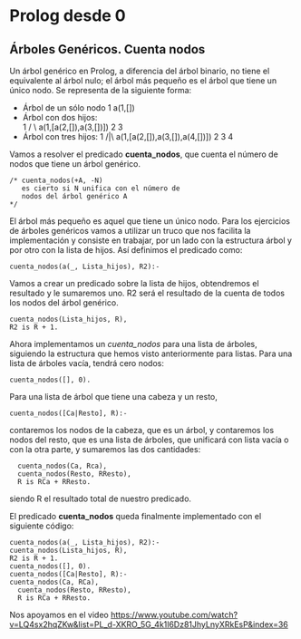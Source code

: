 # Prolog desde 0
## Árboles Genéricos. Cuenta nodos
Un árbol genérico en Prolog, a diferencia del árbol binario, no tiene el equivalente al árbol nulo; el árbol más pequeño es el árbol que tiene un único nodo.
Se representa de la siguiente forma:
- Árbol de un sólo nodo
  1       a(1,[])
- Árbol con dos hijos:  
    1
   / \    a(1,[a(2,[]),a(3,[])])
  2   3
- Árbol con tres hijos: 
    1
   /|\    a(1,[a(2,[]),a(3,[]),a(4,[])])
  2 3 4

Vamos a resolver el predicado **cuenta_nodos**, que cuenta el número de nodos que tiene un árbol genérico.
```
/* cuenta_nodos(+A, -N)
   es cierto si N unifica con el número de
   nodos del árbol genérico A
*/
```
El árbol más pequeño es aquel que tiene un único nodo. Para los ejercicios de árboles genéricos vamos a utilizar un truco que nos facilita la implementación y consiste en trabajar, por un lado con la estructura árbol y por otro con la lista de hijos. Así definimos el predicado como: 
```
cuenta_nodos(a(_, Lista_hijos), R2):-
```
Vamos a crear un predicado sobre la lista de hijos, obtendremos el resultado y le sumaremos uno. R2 será el resultado de la cuenta de todos los nodos del árbol genérico.
```
cuenta_nodos(Lista_hijos, R),
R2 is R + 1.
```
Ahora implementamos un *cuenta_nodos* para una lista de árboles, siguiendo la estructura que hemos visto anteriormente para listas. Para una lista de árboles vacía, tendrá cero nodos:
```
cuenta_nodos([], 0).
```
Para una lista de árbol que tiene una cabeza y un resto, 
```
cuenta_nodos([Ca|Resto], R):-
```
contaremos los nodos de la cabeza, que es un árbol, y contaremos los nodos del resto, que es una lista de árboles, que unificará con lista vacía o con la otra parte, y sumaremos las dos cantidades:
```
  cuenta_nodos(Ca, Rca),  
  cuenta_nodos(Resto, RResto),
  R is RCa + RResto.
```
siendo R el resultado total de nuestro predicado.

El predicado **cuenta_nodos** queda finalmente implementado con el siguiente código:
```
cuenta_nodos(a(_, Lista_hijos), R2):-
cuenta_nodos(Lista_hijos, R),
R2 is R + 1.
cuenta_nodos([], 0).
cuenta_nodos([Ca|Resto], R):-
cuenta_nodos(Ca, RCa),  
  cuenta_nodos(Resto, RResto),
  R is RCa + RResto.
```
Nos apoyamos en el video https://www.youtube.com/watch?v=LQ4sx2hqZKw&list=PL_d-XKRO_5G_4k1l6Dz81JhyLnyXRkEsP&index=36